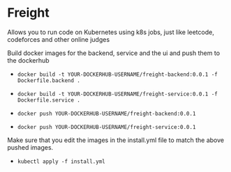 # Freight

Allows you to run code on Kubernetes using k8s jobs, just like leetcode, codeforces and other online judges


Build docker images for the backend, service and the ui and push them to the dockerhub

- `docker build -t YOUR-DOCKERHUB-USERNAME/freight-backend:0.0.1 -f Dockerfile.backend .`
- `docker build -t YOUR-DOCKERHUB-USERNAME/freight-service:0.0.1 -f Dockerfile.service .`

- `docker push YOUR-DOCKERHUB-USERNAME/freight-backend:0.0.1`
- `docker push YOUR-DOCKERHUB-USERNAME/freight-service:0.0.1`

Make sure that you edit the images in the install.yml file to match the above pushed images.

- `kubectl apply -f install.yml`
